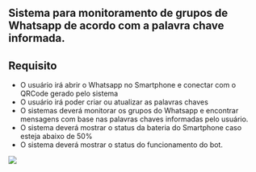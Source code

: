 ## Sistema para monitoramento de grupos de Whatsapp de acordo com a palavra chave informada.

## Requisito

* O usuário irá abrir o Whatsapp no Smartphone e conectar com o QRCode gerado pelo sistema
* O usuário irá poder criar ou atualizar as palavras chaves
* O sistemas deverá monitorar os grupos do Whatsapp e encontrar mensagens com base nas palavras chaves informadas pelo usuário.
* O sistema deverá mostrar o status da bateria do Smartphone caso esteja abaixo de 50%
* O sistema deverá mostrar o status do funcionamento do bot.


![](https://i.ibb.co/PMs4hNz/sysbot01.jpg)
